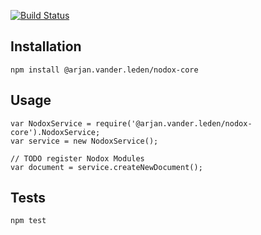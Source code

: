 [![Build Status](https://travis-ci.org/arjanvanderleden/nodox-core.svg?branch=master)](https://travis-ci.org/arjanvanderleden/nodox-core)

## Installation

  `npm install @arjan.vander.leden/nodox-core`

## Usage

    var NodoxService = require('@arjan.vander.leden/nodox-core').NodoxService;
    var service = new NodoxService();

    // TODO register Nodox Modules
    var document = service.createNewDocument();


## Tests

  `npm test`


